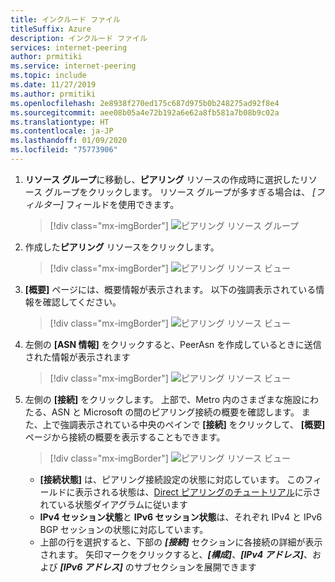 ```yaml
---
title: インクルード ファイル
titleSuffix: Azure
description: インクルード ファイル
services: internet-peering
author: prmitiki
ms.service: internet-peering
ms.topic: include
ms.date: 11/27/2019
ms.author: prmitiki
ms.openlocfilehash: 2e8938f270ed175c687d975b0b248275ad92f8e4
ms.sourcegitcommit: aee08b05a4e72b192a6e62a8fb581a7b08b9c02a
ms.translationtype: HT
ms.contentlocale: ja-JP
ms.lasthandoff: 01/09/2020
ms.locfileid: "75773906"
---
```

1. **リソース グループ**に移動し、**ピアリング** リソースの作成時に選択したリソース グループをクリックします。 リソース グループが多すぎる場合は、 *[フィルター]* フィールドを使用できます。

    > [!div class="mx-imgBorder"]
    > ![ピアリング リソース グループ](../media/setup-direct-get-resourcegroup.png)

1. 作成した**ピアリング** リソースをクリックします。

    > [!div class="mx-imgBorder"]
    > ![ピアリング リソース ビュー](../media/setup-direct-get-open.png)

1. **[概要]** ページには、概要情報が表示されます。 以下の強調表示されている情報を確認してください。

    > [!div class="mx-imgBorder"]
    > ![ピアリング リソース ビュー](../media/setup-direct-get-overview.png)

1. 左側の **[ASN 情報]** をクリックすると、PeerAsn を作成しているときに送信された情報が表示されます

    > [!div class="mx-imgBorder"]
    > ![ピアリング リソース ビュー](../media/setup-direct-get-asninfo.png)

1. 左側の **[接続]** をクリックします。 上部で、Metro 内のさまざまな施設にわたる、ASN と Microsoft の間のピアリング接続の概要を確認します。 また、上で強調表示されている中央のペインで **[接続]** をクリックして、 **[概要]** ページから接続の概要を表示することもできます。

    > [!div class="mx-imgBorder"]
    > ![ピアリング リソース ビュー](../media/setup-direct-get-connectionssummary.png)

    * **[接続状態]** は、ピアリング接続設定の状態に対応しています。 このフィールドに表示される状態は、[Direct ピアリングのチュートリアル](../walkthrough-direct-all.md)に示されている状態ダイアグラムに従います
    * **IPv4 セッション状態**と **IPv6 セッション状態**は、それぞれ IPv4 と IPv6 BGP セッションの状態に対応しています。  
    * 上部の行を選択すると、下部の ***[接続]*** セクションに各接続の詳細が表示されます。 矢印マークをクリックすると、***[構成]***、***[IPv4 アドレス]***、および ***[IPv6 アドレス]*** のサブセクションを展開できます
